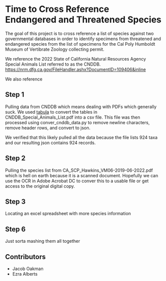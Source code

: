 # Time to Cross Reference Endangered and Threatened Species

The goal of this project is to cross reference a list of species against two governmental databases in order to identify specimens from threatened and endangered species from the list of specimens for the Cal Poly Humboldt Museum of Vertibrate Zoology collecting permit. 

We reference the 2022 State of California Natural Resources Agency Special Animals List referred to as the CNDDB. https://nrm.dfg.ca.gov/FileHandler.ashx?DocumentID=109406&inline

We also reference 

## Step 1
Pulling data from CNDDB which means dealing with PDFs which generally suck. We used [tabula](https://tabula.technology/) to convert the tables in CNDDB_Special_Animals_List.pdf into a csv file. This file was then processed using conver_cnddb_data.py to remove newline characters, remove header rows, and convert to json.

We verified that this likely pulled all the data because the file lists 924 taxa and our resulting json contains 924 records.

## Step 2 
Pulling the species list from CA_SCP_Hawkins_VM06-2019-06-2022.pdf which is hell on earth because it is a scanned document. Hopefully we can use the OCR in Adobe Acrobat DC to conver this to a usable file or get access to the original digital copy.

## Step 3
Locating an excel spreadsheet with more species information

## Step 6
Just sorta mashing them all together

## Contributors
- Jacob Oakman
- Ezra Alberts